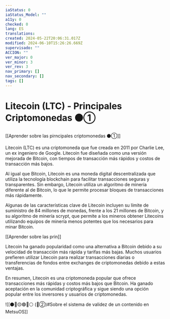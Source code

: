 ```yaml
---
iaStatus: 0
iaStatus_Model: ""
a11y: 0
checked: 0
lang: ES
translations: 
created: 2024-05-22T20:06:31.017Z
modified: 2024-06-10T15:26:26.669Z
supervisado: ""
ACCION: ""
ver_major: 0
ver_minor: 3
ver_rev: 3
nav_primary: []
nav_secondary: []
tags: []
---
```

# Litecoin (LTC) - Principales Criptomonedas ⚫①

[[Aprender sobre las pirncipales criptomonedas ⚫①]]

Litecoin (LTC) es una criptomoneda que fue creada en 2011 por Charlie Lee, un ex ingeniero de Google. Litecoin fue diseñada como una versión mejorada de Bitcoin, con tiempos de transacción más rápidos y costos de transacción más bajos.

Al igual que Bitcoin, Litecoin es una moneda digital descentralizada que utiliza la tecnología blockchain para facilitar transacciones seguras y transparentes. Sin embargo, Litecoin utiliza un algoritmo de minería diferente al de Bitcoin, lo que le permite procesar bloques de transacciones más rápidamente.

Algunas de las características clave de Litecoin incluyen su límite de suministro de 84 millones de monedas, frente a los 21 millones de Bitcoin, y su algoritmo de minería scrypt, que permite a los mineros obtener Litecoins utilizando equipos de minería menos potentes que los necesarios para minar Bitcoin.

[[Aprender sobre las prin]]

Litecoin ha ganado popularidad como una alternativa a Bitcoin debido a su velocidad de transacción más rápida y tarifas más bajas. Muchos usuarios prefieren utilizar Litecoin para realizar transacciones diarias o transferencias de fondos entre exchanges de criptomonedas debido a estas ventajas.

En resumen, Litecoin es una criptomoneda popular que ofrece transacciones más rápidas y costos más bajos que Bitcoin. Ha ganado aceptación en la comunidad criptográfica y sigue siendo una opción popular entre los inversores y usuarios de criptomonedas.


![[⚫🔴🟡🟢🔵⚪ (🔴②)#Sobre el sistema de validez de un contenido en MetsuOS]]
